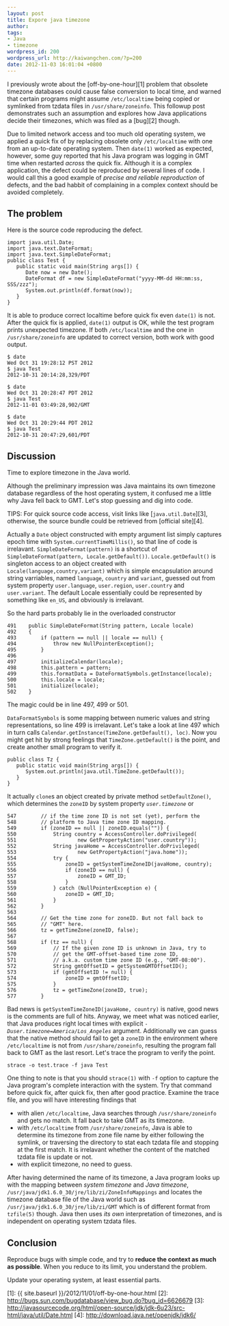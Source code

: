 ```yaml
---
layout: post
title: Expore java timezone
author:
tags:
- Java
- timezone
wordpress_id: 200
wordpress_url: http://kaiwangchen.com/?p=200
date: 2012-11-03 16:01:04 +0800
---
```


I previously wrote about the [off-by-one-hour][1] problem that obsolete timezone databases could cause false conversion to local time, and warned that certain programs might assume `/etc/localtime` being copied or symlinked from tzdata files in `/usr/share/zoneinfo`. This followup post demonstrates such an assumption and explores how Java applications decide their timezones, which was filed as a [bug][2] though. <!--more-->

Due to limited network access and too much old operating system, we applied a quick fix of by replacing obsolete only `/etc/localtime` with one from an up-to-date operating system. Then `date(1)` worked as expected, however, some guy reported that his Java program was logging in GMT time when restarted *across* the quick fix. Although it is a complex application, the defect could be reproduced by several lines of code. I would call this a good example of *precise and reliable reproduction* of defects, and the bad habbit of complaining in a complex context should be avoided completely. 

## The problem

Here is the source code reproducing the defect. 

    import java.util.Date;
    import java.text.DateFormat;
    import java.text.SimpleDateFormat;
    public class Test {
       public static void main(String args[]) {
          Date now = new Date();
          DateFormat df = new SimpleDateFormat("yyyy-MM-dd HH:mm:ss, SSS/zzz");
          System.out.println(df.format(now));
       }
    }

It is able to produce correct localtime before quick fix even `date(1)` is not. After the quick fix is applied, `date(1)` output is OK, while the test program prints unexpected timezone. If both `/etc/localtime` and the one in `/usr/share/zoneinfo` are updated to correct version, both work with good output. 

    $ date
    Wed Oct 31 19:28:12 PST 2012
    $ java Test
    2012-10-31 20:14:28,329/PDT
    
    $ date
    Wed Oct 31 20:28:47 PDT 2012
    $ java Test
    2012-11-01 03:49:28,902/GMT
    
    $ date
    Wed Oct 31 20:29:44 PDT 2012
    $ java Test
    2012-10-31 20:47:29,601/PDT

## Discussion

Time to explore timezone in the Java world.

Although the preliminary impression was Java maintains its own timezone database regardless of the host operating system, it confused me a little why Java fell back to GMT. Let's stop guessing and dig into code.

TIPS: For quick source code access, visit links like [`java.util.Date`][3], otherwise, the source bundle could be retrieved from [official site][4]. 

Actually a `Date` object constructed with empty argument list simply captures epoch time with `System.currentTimeMillis()`, so that line of code is irrelavant. `SimpleDateFormat(pattern)` is a shortcut of `SimpleDateFormat(pattern, Locale.getDefault())`. `Locale.getDefault()` is singleton access to an object created with `Locale(language,country,variant)` which is simple encapsulation around string varriables, named `language`, `country` and `variant`, guessed out from system property `user.language`, `user.region`, `user.country` and `user.variant`. The default Locale essentially could be represented by something like `en_US`, and obviously is irrelavant. 

So the hard parts probably lie in the overloaded constructor 

    491    public SimpleDateFormat(String pattern, Locale locale)
    492    {
    493        if (pattern == null || locale == null) {
    494            throw new NullPointerException();
    495        }
    496
    497        initializeCalendar(locale);
    498        this.pattern = pattern;
    499        this.formatData = DateFormatSymbols.getInstance(locale);
    500        this.locale = locale;
    501        initialize(locale);
    502    }

The magic could be in line 497, 499 or 501. 

`DataFormatSymbols` is some mapping between numeric values and string representations, so line 499 is irrelavant. Let's take a look at line 497 which in turn calls `Calendar.getInstance(TimeZone.getDefault(), loc)`. Now you might get hit by strong feelings that `TimeZone.getDefault()` is the point, and create another small program to verify it. 

    public class Tz {
       public static void main(String args[]) {
          System.out.println(java.util.TimeZone.getDefault());
       }
    }

It actually `clone`s an object created by private method `setDefaultZone()`, which determines the `zoneID` by system property *`user.timezone`* or 

    547        // if the time zone ID is not set (yet), perform the
    548        // platform to Java time zone ID mapping.
    549        if (zoneID == null || zoneID.equals("")) { 
    550            String country = AccessController.doPrivileged(
    551                    new GetPropertyAction("user.country"));
    552            String javaHome = AccessController.doPrivileged(
    553                    new GetPropertyAction("java.home"));
    554            try {
    555                zoneID = getSystemTimeZoneID(javaHome, country);
    556                if (zoneID == null) {
    557                    zoneID = GMT_ID;
    558                }
    559            } catch (NullPointerException e) {
    560                zoneID = GMT_ID;
    561            }
    562        }
    563
    564        // Get the time zone for zoneID. But not fall back to
    565        // "GMT" here.
    566        tz = getTimeZone(zoneID, false);
    567
    568        if (tz == null) {
    569            // If the given zone ID is unknown in Java, try to
    570            // get the GMT-offset-based time zone ID,
    571            // a.k.a. custom time zone ID (e.g., "GMT-08:00").
    572            String gmtOffsetID = getSystemGMTOffsetID();
    573            if (gmtOffsetID != null) {
    574                zoneID = gmtOffsetID;
    575            }
    576            tz = getTimeZone(zoneID, true);
    577        }

Bad news is `getSystemTimeZoneID(javaHome, country)` is native, good news is the comments are full of hits. Anyway, we meet what was noticed earlier, that Java produces right local times with explicit *`-Duser.timezone=America/Los_Angeles`* argument. Additionally we can guess that the native method should fail to get a `zoneID` in the environment where `/etc/localtime` is not from `/usr/share/zoneinfo`, resulting the program fall back to GMT as the last resort. Let's trace the program to verify the point. 

    strace -o test.trace -f java Test 

One thing to note is that you should `strace(1)` with `-f` option to capture the Java program's complete interaction with the system. Try that command before quick fix, after quick fix, then after good practice. Examine the trace file, and you will have interesting findings that 

*   with alien `/etc/localtime`, Java searches through `/usr/share/zoneinfo` and gets no match. It fall back to take GMT as its timezone.
*   with `/etc/localtime` from `/usr/share/zoneinfo`, Java is able to determine its timezone from zone file name by either following the symlink, or traversing the directory to stat each tzdata file and stopping at the first match. It is irrelavant whether the content of the matched tzdata file is update or not.
*   with explicit timezone, no need to guess. 

After having determined the name of its timezone, a Java program looks up with the mapping between *system timezone* and *Java timezone*, `/usr/java/jdk1.6.0_30/jre/lib/zi/ZoneInfoMappings` and locates the timezone database file of the Java world such as `/usr/java/jdk1.6.0_30/jre/lib/zi/GMT` which is of different format from `tzfile(5)` though. Java then uses *its own* interpretation of timezones, and is independent on operating system tzdata files. 

## Conclusion

Reproduce bugs with simple code, and try to **reduce the context as much as possible**. When you reduce to its limit, you understand the problem. 

Update your operating system, at least essential parts.

 [1]: {{ site.baseurl }}/2012/11/01/off-by-one-hour.html
 [2]: http://bugs.sun.com/bugdatabase/view_bug.do?bug_id=6626679
 [3]: http://javasourcecode.org/html/open-source/jdk/jdk-6u23/src-html/java/util/Date.html
 [4]: http://download.java.net/openjdk/jdk6/
